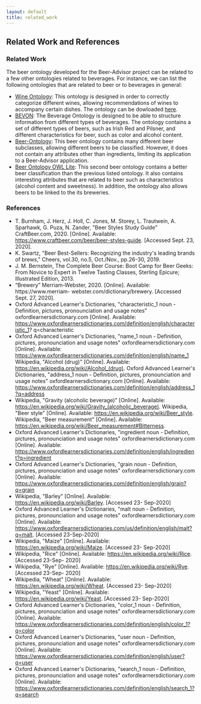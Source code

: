 ```yaml
---
layout: default
title: related_work
---
```


## Related Work and References

### Related Work
The beer ontology developed for the Beer-Advisor project can be related to a few other ontologies related to beverages. For instance, we can list the following ontologies that are related to beer or to beverages in general:
-  <a href="http://www.daml.org/ontologies/76.html">Wine Ontology</a>: This ontology is designed in order to correctly categorize different wines, allowing recommendations of wines to accompany certain dishes. The ontology can be dowloaded <a href="https://www.w3.org/TR/2003/PR-owl-guide-20031215/wine">here</a>. 
- <a href="http://rdfs.co/bevon/latest/html">BEVON</a>: The Beverage Ontology is designed to be able to structure information from different types of beverages. The ontology contains a set of different types of beers, such as Irish Red and Pilsner, and different characteristics for beer, such as color and alcohol content.
- <a href="https://www.cs.umd.edu/projects/plus/SHOE/onts/beer1.0.html">Beer-Ontology</a>: This beer ontology contains many different beer subclasses, allowing different beers to be classified. However, it does not contain any attributes other than ingredients, limiting its application to a Beer-Advisor application.  
- <a href="https://dbs.uni-leipzig.de/files/coma/sources/fd/beer.owl">Beer Ontology OWL Lite</a>: This second beer ontology contains a better beer classification than the previous listed ontology. It also contains interesting attributes that are related to beer such as characteristics (alcohol content and sweetness). In addition, the ontology also allows beers to be linked to the its breweries.


### References

- T. Burnham, J. Herz, J. Holl, C. Jones, M. Storey, L. Trautwein, A. Sparhawk, G. Puza, N. Zander, "Beer Styles Study Guide" CraftBeer.com, 2020. [Online]. Available: https://www.craftbeer.com/beer/beer-styles-guide. [Accessed Sept. 23, 2020].
- K. Swartz, "Beer Best-Sellers: Recognizing the industry's leading brands of brews," Cheers, vol.30, no.5, Oct./Nov., pp.26-30, 2019.
- J. M. Bernstein, The Complete Beer Course: Boot Camp for Beer Geeks: From Novice to Expert in Twelve Tasting Classes, Sterling Epicure; Illustrated Edition, 2013.
- “Brewery” Merriam-Webster, 2020. [Online]. Available: https://www.merriam-
webster.com/dictionary/brewery. [Accessed Sept. 27, 2020].
- Oxford Advanced Learner's Dictionaries, "characteristic_1 noun - Definition, pictures,
pronounciation and usage notes" oxfordlearnersdictionary.com [Online]. Available: https://www.oxfordlearnersdictionaries.com/definition/english/characteristic_1? q=characteristic
- Oxford Advanced Learner's Dictionaries, "name_1 noun - Definition, pictures, pronounciation and usage notes" oxfordlearnersdictionary.com [Online]. Available: https://www.oxfordlearnersdictionaries.com/definition/english/name_1
Wikipedia, "Alcohol (drug)" [Online]. Available: https://en.wikipedia.org/wiki/Alcohol_(drug). Oxford Advanced Learner's Dictionaries, "address_1 noun - Definition, pictures, pronounciation and usage notes" oxfordlearnersdictionary.com [Online]. Available: https://www.oxfordlearnersdictionaries.com/definition/english/address_1?q=address
- Wikipedia, "Gravity (alcoholic beverage)" [Online]. Available: https://en.wikipedia.org/wiki/Gravity_(alcoholic_beverage).
Wikipedia, "Beer style" [Online]. Available: https://en.wikipedia.org/wiki/Beer_style. Wikipedia, "Beer measurement" [Online]. Available: https://en.wikipedia.org/wiki/Beer_measurement#Bitterness.
- Oxford Advanced Learner's Dictionaries, "ingredient noun - Definition, pictures, pronounciation and usage notes" oxfordlearnersdictionary.com [Online]. Available: https://www.oxfordlearnersdictionaries.com/definition/english/ingredient?q=ingredient
- Oxford Advanced Learner's Dictionaries, "grain noun - Definition, pictures, pronounciation and usage notes" oxfordlearnersdictionary.com [Online]. Available: https://www.oxfordlearnersdictionaries.com/definition/english/grain?q=grain
- Wikipedia, "Barley" [Online]. Available: https://en.wikipedia.org/wiki/Barley. [Accessed 23- Sep-2020]
- Oxford Advanced Learner's Dictionaries, "malt noun - Definition, pictures, pronounciation and usage notes" oxfordlearnersdictionary.com [Online]. Available: https://www.oxfordlearnersdictionaries.com/us/definition/english/malt?q=malt. [Accessed 23-Sep-2020]
- Wikipedia, "Maize" [Online]. Available: https://en.wikipedia.org/wiki/Maize. [Accessed 23- Sep-2020]
- Wikipedia, "Rice" [Online]. Available: https://en.wikipedia.org/wiki/Rice. [Accessed 23-Sep- 2020]
- Wikipedia, "Rye" [Online]. Available: https://en.wikipedia.org/wiki/Rye. [Accessed 23-Sep- 2020]
- Wikipedia, "Wheat" [Online]. Available: https://en.wikipedia.org/wiki/Wheat. [Accessed 23- Sep-2020]
- Wikipedia, "Yeast" [Online]. Available: https://en.wikipedia.org/wiki/Yeast. [Accessed 23- Sep-2020]
- Oxford Advanced Learner's Dictionaries, "color_1 noun - Definition, pictures, pronounciation and usage notes" oxfordlearnersdictionary.com [Online]. Available: https://www.oxfordlearnersdictionaries.com/definition/english/color_1?q=color
- Oxford Advanced Learner's Dictionaries, "user noun - Definition, pictures, pronounciation and usage notes" oxfordlearnersdictionary.com [Online]. Available: https://www.oxfordlearnersdictionaries.com/definition/english/user?q=user
- Oxford Advanced Learner's Dictionaries, "search_1 noun - Definition, pictures, pronounciation and usage notes" oxfordlearnersdictionary.com [Online]. Available: https://www.oxfordlearnersdictionaries.com/definition/english/search_1?q=search